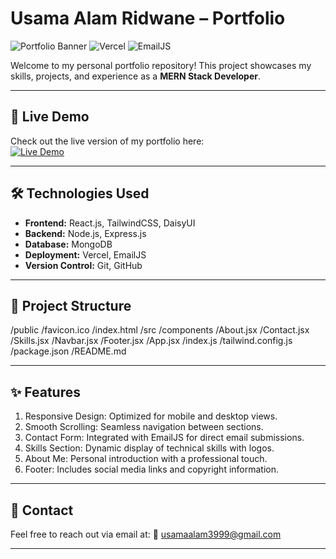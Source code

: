 # Usama Alam Ridwane – Portfolio

![Portfolio Banner](https://img.shields.io/badge/Portfolio-React%20Developer-blue?style=for-the-badge&logo=react) ![Vercel](https://img.shields.io/badge/Deployment-Vercel-black?style=for-the-badge&logo=vercel) ![EmailJS](https://img.shields.io/badge/Contact-EmailJS-red?style=for-the-badge&logo=email)

Welcome to my personal portfolio repository! This project showcases my skills, projects, and experience as a **MERN Stack Developer**.

---

## 🚀 Live Demo
Check out the live version of my portfolio here:  
[![Live Demo](https://img.shields.io/badge/Live-Demo-brightgreen?style=for-the-badge&logo=google-chrome)](https://my-portfolio-nu-tawny-56.vercel.app/)

---

## 🛠️ Technologies Used
- **Frontend:** React.js, TailwindCSS, DaisyUI  
- **Backend:** Node.js, Express.js  
- **Database:** MongoDB  
- **Deployment:** Vercel, EmailJS  
- **Version Control:** Git, GitHub  

---

## 📂 Project Structure

/public
  /favicon.ico
  /index.html
/src
  /components
    /About.jsx
    /Contact.jsx
    /Skills.jsx
    /Navbar.jsx
    /Footer.jsx
  /App.jsx
  /index.js
/tailwind.config.js
/package.json
/README.md

---

## ✨ Features

1. Responsive Design: Optimized for mobile and desktop views.
2. Smooth Scrolling: Seamless navigation between sections.
3. Contact Form: Integrated with EmailJS for direct email submissions.
4. Skills Section: Dynamic display of technical skills with logos.
5. About Me: Personal introduction with a professional touch.
6. Footer: Includes social media links and copyright information.

---

## 📧 Contact

Feel free to reach out via email at:
📧 usamaalam3999@gmail.com

---

   

